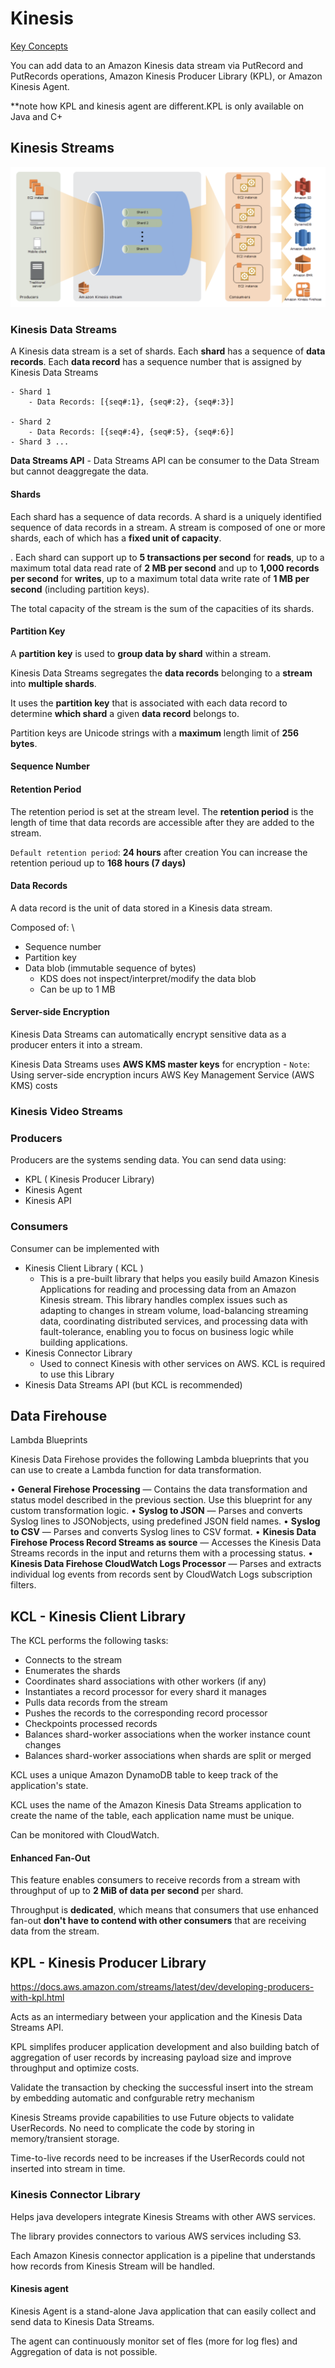 # Kinesis

[Key Concepts](https://docs.aws.amazon.com/streams/latest/dev/key-concepts.html)

You can add data to an Amazon Kinesis data stream via PutRecord and PutRecords operations, Amazon Kinesis Producer Library (KPL), or Amazon Kinesis Agent.

**note how KPL and kinesis agent are different.KPL is only available on Java and C+

## Kinesis Streams
![](../../assets/amazon_kinesis_streams.png)

### Kinesis Data Streams

A Kinesis data stream is a set of shards. Each **shard** has a sequence of **data records**. Each **data record** has a sequence number that is assigned by Kinesis Data Streams

```
- Shard 1
    - Data Records: [{seq#:1}, {seq#:2}, {seq#:3}]

- Shard 2
    - Data Records: [{seq#:4}, {seq#:5}, {seq#:6}]
- Shard 3 ...
```

**Data Streams API** -  Data Streams API can be consumer to the Data Stream but cannot deaggregate the data.

#### Shards

Each shard has a sequence of data records. A shard is a uniquely identified sequence of data records in a stream. A stream is composed of one or more shards, each of which has a **fixed unit of capacity**.

. Each shard can support up to **5 transactions per second** for **reads**, up to a maximum total data read rate of **2 MB per second** and up to **1,000 records per second** for **writes**, up to a maximum total data write rate of **1 MB per second** (including partition keys). 

The total capacity of the stream is the sum of the capacities of its shards.

#### Partition Key
A **partition key** is used to **group data by shard** within a stream.

Kinesis Data Streams segregates the **data records** belonging to a **stream** into **multiple shards**. 

It uses the **partition key** that is associated with each data record to determine **which shard** a given **data record** belongs to.

Partition keys are Unicode strings with a **maximum** length limit of **256 bytes**.

#### Sequence Number

#### Retention Period
The retention period is set at the stream level. The **retention period** is the length of time that data records are accessible after they are added to the stream. 

`Default retention period`: **24 hours** after creation
You can increase the retention perioud up to **168 hours (7 days)**

#### Data Records
A data record is the unit of data stored in a Kinesis data stream. 

Composed of: \
- Sequence number
- Partition key
- Data blob (immutable sequence of bytes)
    - KDS does not inspect/interpret/modify the data blob
    - Can be up to 1 MB

#### Server-side Encryption

Kinesis Data Streams can automatically encrypt sensitive data as a producer enters it into a stream.

Kinesis Data Streams uses **AWS KMS master keys** for encryption
    - `Note`: Using server-side encryption incurs AWS Key Management Service (AWS KMS) costs

### Kinesis Video Streams

### Producers

Producers are the systems sending data.
You can send data using:
- KPL ( Kinesis Producer Library)
- Kinesis Agent
- Kinesis API

### Consumers

Consumer can be implemented with

- Kinesis Client Library ( KCL )
    - This is a pre-built library that helps you easily build Amazon Kinesis Applications for reading and processing data from an Amazon Kinesis stream. This library handles complex issues such as adapting to changes in stream volume, load-balancing streaming data, coordinating distributed services, and processing data with fault-tolerance, enabling you to focus on business logic while building applications.
- Kinesis Connector Library
    - Used to connect Kinesis with other services on AWS. KCL is required to use this Library
- Kinesis Data Streams API (but KCL is recommended)

## Data Firehouse

Lambda Blueprints

Kinesis Data Firehose provides the following Lambda blueprints that you can use to create a Lambda function for data transformation.

• **General Firehose Processing** — Contains the data transformation and status model described in the previous section. Use this blueprint for any custom transformation logic.
• **Syslog to JSON** — Parses and converts Syslog lines to JSONobjects, using predefined JSON field names.
• **Syslog to CSV** — Parses and converts Syslog lines to CSV format.
• **Kinesis Data Firehose Process Record Streams as source** — Accesses the Kinesis Data Streams records in the input and returns them with a processing status.
• **Kinesis Data Firehose CloudWatch Logs Processor** — Parses and extracts individual log events from records sent by CloudWatch Logs subscription filters.


## KCL - Kinesis Client Library

The KCL performs the following tasks:

- Connects to the stream
- Enumerates the shards
- Coordinates shard associations with other workers (if any)
- Instantiates a record processor for every shard it manages
- Pulls data records from the stream
- Pushes the records to the corresponding record processor
- Checkpoints processed records
- Balances shard-worker associations when the worker instance count changes
- Balances shard-worker associations when shards are split or merged

KCL uses a unique Amazon DynamoDB table to keep track of the application's state.

KCL uses the name of the Amazon Kinesis Data Streams application to create the name of the table, each application name must be unique.

Can be monitored with CloudWatch.

#### Enhanced Fan-Out

This feature enables consumers to receive records from a stream with throughput of up to **2 MiB of data per second** per shard. 

Throughput is **dedicated**, which means that consumers that use enhanced fan-out **don't have to contend with other consumers** that are receiving data from the stream.


## KPL - Kinesis Producer Library

https://docs.aws.amazon.com/streams/latest/dev/developing-producers-with-kpl.html

Acts as an intermediary between your application and the Kinesis Data Streams API.

KPL simplifes producer application development
and also building batch of aggregation of user records by increasing payload size and improve
throughput and optimize costs.

Validate the transaction by checking the successful insert into the stream by embedding automatic and confgurable retry mechanism

Kinesis Streams provide capabilities to use Future objects to validate UserRecords. No need to complicate the code by storing in memory/transient storage.

Time-to-live records need to be increases if the UserRecords could not inserted into stream in time.

### Kinesis Connector Library 

Helps java developers integrate Kinesis Streams with other AWS services.

The library provides connectors to various AWS services including S3. 

Each Amazon Kinesis connector application is a pipeline that understands how records from Kinesis Stream will be handled.

#### Kinesis agent

Kinesis Agent is a stand-alone Java application that can easily collect and send data to Kinesis Data Streams. 

The agent can continuously monitor set of fles (more for log fles) and Aggregation of data is not possible.